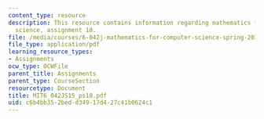 ```yaml
---
content_type: resource
description: This resource contains information regarding mathematics for computer
  science, assignment 10.
file: /media/courses/6-042j-mathematics-for-computer-science-spring-2015/c6b4bb352bedd34917d427c41b0624c1_MIT6_042JS15_ps10.pdf
file_type: application/pdf
learning_resource_types:
- Assignments
ocw_type: OCWFile
parent_title: Assignments
parent_type: CourseSection
resourcetype: Document
title: MIT6_042JS15_ps10.pdf
uid: c6b4bb35-2bed-d349-17d4-27c41b0624c1
---
```

